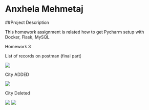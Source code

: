 # Anxhela Mehmetaj 
 
 ##Project Description 

This homework assignment is related how to get Pycharm setup with Docker, Flask, MySQL
 

  Homework 3
 
   List of records on postman (final part)
 
 <img src= "screenshots/CitiesBrowse.PNG">
  
  City ADDED

 <img src= "screenshots/CityAdded.PNG">
  
 City Deleted
  
 <img src= "screenshots/CityDeleted.PNG">
 <img src= "screenshots/Deleted.PNG">